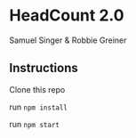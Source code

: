 # HeadCount 2.0

Samuel Singer & Robbie Greiner

## Instructions

Clone this repo

run `npm install`

run `npm start`
